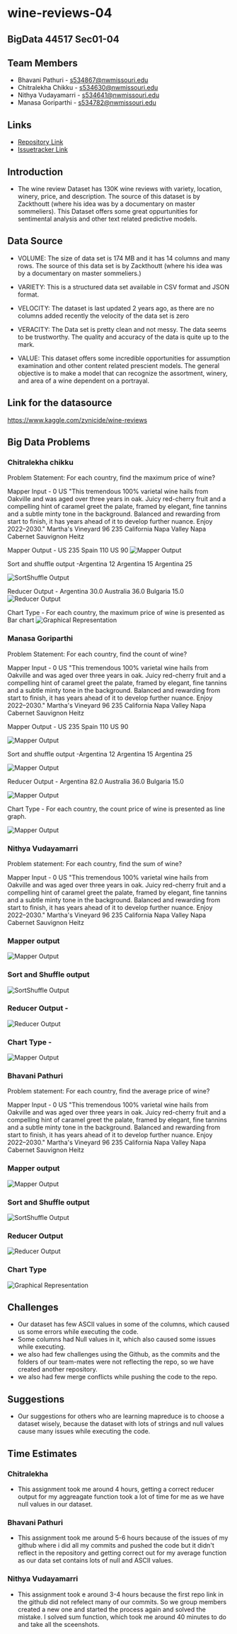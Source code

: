 
# wine-reviews-04

## BigData 44517 Sec01-04

## Team Members
- Bhavani Pathuri - s534867@nwmissouri.edu
- Chitralekha Chikku - s534630@nwmissouri.edu
- Nithya Vudayamarri - s534641@nwmissouri.edu
- Manasa Goriparthi - s534782@nwmissouri.edu

## Links
- [Repository Link](https://github.com/manasagoriparthi/wine-04)
- [Issuetracker Link](https://github.com/pathuribhavani/wine-reviews-04/issues)

## Introduction
- The wine review Dataset has 130K wine reviews with variety, location, winery, price, and description. The source of this dataset is by Zackthoutt (where his idea was by a documentary on master sommeliers). This Dataset offers some great oppurtunities for sentimental analysis and other text related predictive models.

## Data Source
- VOLUME: The size of data set is 174 MB and it has 14 columns and many rows. The source of this data set is by Zackthoutt (where his idea was by a documentary on master sommeliers.)

- VARIETY: This is a structured data set available in CSV format and JSON format.

- VELOCITY: The dataset is last updated 2 years ago, as there are no columns added recently the velocity of the data set is zero

- VERACITY: The Data set is pretty clean and not messy. The data seems to be trustworthy. The quality and accuracy of the data is quite up to the mark.

- VALUE: This dataset offers some incredible opportunities for assumption examination and other content related prescient models. The general objective is to make a model that can recognize the assortment, winery, and area of a wine dependent on a portrayal.

## Link for the datasource
https://www.kaggle.com/zynicide/wine-reviews

## Big Data Problems
### Chitralekha chikku
Problem Statement: For each country, find the maximum price of wine?

Mapper Input - 0	US	"This tremendous 100% varietal wine hails from Oakville and was aged over three years in oak. Juicy red-cherry fruit and a compelling hint of caramel greet the palate, framed by elegant, fine tannins and a subtle minty tone in the background. Balanced and rewarding from start to finish, it has years ahead of it to develop further nuance. Enjoy 2022–2030."	Martha's Vineyard	96	235	California	Napa Valley	Napa	Cabernet Sauvignon	Heitz

Mapper Output - US	235
                Spain	110
                US	90
![Mapper Output](https://github.com/manasagoriparthi/wine-04/blob/master/chitra_mapperoutput%20.png)

Sort and shuffle output -Argentina	12
                         Argentina	15
                         Argentina	25

![SortShuffle Output](https://github.com/manasagoriparthi/wine-04/blob/master/chitra_reduceroutput.png)

Reducer Output - Argentina	30.0
                 Australia	36.0
                 Bulgaria	15.0
![Reducer Output](https://github.com/manasagoriparthi/wine-04/blob/master/chitra_sortandshuffleoutput.png)

Chart Type -  For each country, the maximum price of wine is presented as Bar chart
![Graphical Representation](https://github.com/manasagoriparthi/wine-04/blob/master/chitra_chart.png)

### Manasa Goriparthi
Problem Statement: For each country, find the count of wine?

Mapper Input - 0	US	"This tremendous 100% varietal wine hails from Oakville and was aged over three years in oak. Juicy red-cherry fruit and a compelling hint of caramel greet the palate, framed by elegant, fine tannins and a subtle minty tone in the background. Balanced and rewarding from start to finish, it has years ahead of it to develop further nuance. Enjoy 2022–2030."	Martha's Vineyard	96	235	California	Napa Valley	Napa	Cabernet Sauvignon	Heitz

Mapper Output - US	235
Spain	110
US	90

![Mapper Output](https://github.com/manasagoriparthi/wine-04/blob/master/manasa-mapper%20output.png)

Sort and shuffle output -Argentina	12
Argentina	15
Argentina	25

![Mapper Output](https://github.com/manasagoriparthi/wine-04/blob/master/manasa-sortandshuffle-output.png)

Reducer Output - Argentina	82.0
Australia	36.0
Bulgaria	15.0

![Mapper Output](https://github.com/manasagoriparthi/wine-04/blob/master/manasa-reduceroutput.png)

Chart Type - For each country, the count price of wine is presented as line graph.

![Mapper Output](https://github.com/manasagoriparthi/wine-04/blob/master/manasa-line-graph.png)

### Nithya Vudayamarri
Problem statement: For each country, find the sum of wine?

Mapper Input - 0	US	"This tremendous 100% varietal wine hails from Oakville and was aged over three years in oak. Juicy red-cherry fruit and a compelling hint of caramel greet the palate, framed by elegant, fine tannins and a subtle minty tone in the background. Balanced and rewarding from start to finish, it has years ahead of it to develop further nuance. Enjoy 2022–2030."	Martha's Vineyard	96	235	California	Napa Valley	Napa	Cabernet Sauvignon	Heitz

### Mapper output  
![Mapper Output](https://github.com/manasagoriparthi/wine-04/blob/master/Nithya_MapperOutput.png)


### Sort and Shuffle output 
![SortShuffle Output](https://github.com/manasagoriparthi/wine-04/blob/master/Nithya_SortShuffleOutput.png)

### Reducer Output - 
![Reducer Output](https://github.com/manasagoriparthi/wine-04/blob/master/Nithya_Reduceroutput.png)

### Chart Type - 
![Mapper Output](https://github.com/manasagoriparthi/wine-04/blob/master/Nithya_Graph.png)

### Bhavani Pathuri
Problem statement: For each country, find the average price of wine?

Mapper Input - 0	US	"This tremendous 100% varietal wine hails from Oakville and was aged over three years in oak. Juicy red-cherry fruit and a compelling hint of caramel greet the palate, framed by elegant, fine tannins and a subtle minty tone in the background. Balanced and rewarding from start to finish, it has years ahead of it to develop further nuance. Enjoy 2022–2030."	Martha's Vineyard	96	235	California	Napa Valley	Napa	Cabernet Sauvignon	Heitz

### Mapper output 
![Mapper Output](https://github.com/manasagoriparthi/wine-04/blob/master/MapperOutput.png)

### Sort and Shuffle output 
![SortShuffle Output](https://github.com/manasagoriparthi/wine-04/blob/master/SortShuffleOutput.png)

### Reducer Output 
![Reducer Output](https://github.com/manasagoriparthi/wine-04/blob/master/ReducerOutput.png)

### Chart Type 
![Graphical Representation](https://github.com/manasagoriparthi/wine-04/blob/master/BhavaniPathuri/Graph.png)

## Challenges
- Our dataset has few ASCII values in some of the columns, which caused us some errors while executing the code.
- Some columns had Null values in it, which also caused some issues while executing.
- we also had few challenges using the Github, as the commits and the folders of our team-mates were not reflecting the repo, so we have   created another repository. 
- we also had few merge conflicts while pushing the code to the repo.

## Suggestions
- Our suggestions for others who are learning mapreduce is to choose a dataset wisely, because the dataset with lots of strings and   null values cause many issues while executing the code.

## Time Estimates
### Chitralekha
- This assignment took me around 4 hours, getting a correct reducer output for my aggreagate function took a lot of time for me as we     have null values in our dataset.
### Bhavani Pathuri
- This assignment took me around 5-6 hours because of the issues of my github where i did all my commits and pushed the code but it didn't reflect in the repository and getting correct out for my average function as our data set contains lots of null and ASCII values.
### Nithya Vudayamarri
- This assignment took e around 3-4 hours because the first repo link in the github did not refelect many of our commits. So we group members created a new one and started the process again and solved the mistake. I solved sum function, which took me around 40 minutes to do and take all the sceenshots.





